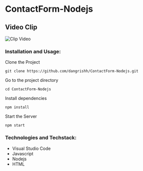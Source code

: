 # ContactForm-Nodejs

## Video Clip

![Clip Video](https://github.com/dangrishh/ContactForm-Nodejs/assets/88454993/567a3fae-00cb-49e3-92e5-01641d6eeb8c)


### Installation and Usage:
Clone the Project
```
git clone https://github.com/dangrishh/ContactForm-Nodejs.git
```

Go to the project directory
```
cd ContactForm-Nodejs
```

Install dependencies
```
npm install
```

Start the Server
```
npm start
```

### Technologies and Techstack:
- Visual Studio Code
- Javascript
- Nodejs
- HTML
